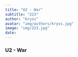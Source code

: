 ```yaml
---
title: "U2 - War"
subtitle: "223"
author: "kryss"
avatar: "img/authors/kryss.jpg"
image: "img/223.jpg"
date:
---
```


### U2 - War
